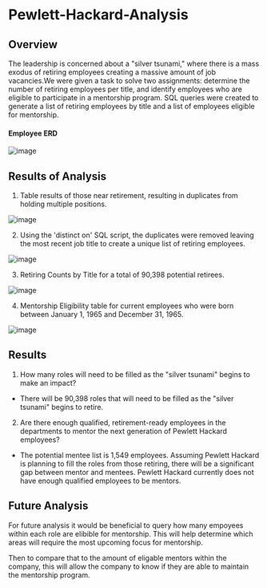 # Pewlett-Hackard-Analysis

## Overview
The leadership is concerned about a "silver tsunami," where there is a mass exodus of retiring employees creating a massive amount of job vacancies.We were given a task to solve two assignments: determine the number of retiring employees per title, and identify employees who are eligible to participate in a mentorship program. SQL queries were created to generate a list of retiring employees by title and a list of employees eligible for mentorship.

#### Employee ERD

![image](https://user-images.githubusercontent.com/107373721/201549567-8c89826e-2d96-48ea-985d-ba9acc2eed16.png)

## Results of Analysis

1. Table results of those near retirement, resulting in duplicates from holding multiple positions.

![image](https://user-images.githubusercontent.com/107373721/201551748-8fb79942-5777-4b64-b72e-fa3783178f11.png)


2. Using the 'distinct on' SQL script, the duplicates were removed leaving the most recent job title to create a unique list of retiring employees.

![image](https://user-images.githubusercontent.com/107373721/201551767-559cfbe4-76ef-4169-8f33-b7fbf620ebb8.png)


3. Retiring Counts by Title for a total of 90,398 potential retirees.

![image](https://user-images.githubusercontent.com/107373721/201551785-f550572b-7334-4f00-b412-223a6a31b9f8.png)


4. Mentorship Eligibility table for current employees who were born between January 1, 1965 and December 31, 1965.

![image](https://user-images.githubusercontent.com/107373721/201551803-e13aa58e-9c3a-4b54-8ce0-18cecb371358.png)


## Results
1. How many roles will need to be filled as the "silver tsunami" begins to make an impact?
 - There will be 90,398 roles that will need to be filled as the "silver tsunami" begins to retire.

2. Are there enough qualified, retirement-ready employees in the departments to mentor the next generation of Pewlett Hackard employees?
 - The potential mentee list is 1,549 employees. Assuming Pewlett Hackard is planning to fill the roles from those retiring, there will be a significant gap between mentor and mentees. Pewlett Hackard currently does not have enough qualified employees to be mentors.

## Future Analysis
For future analysis it would be beneficial to query how many empoyees within each role are elibible for mentorship. This will help determine which areas will require the most upcoming focus for mentorship.



Then to compare that to the amount of eligable mentors within the company, this will allow the company to know if they are able to maintain the mentorship program. 

